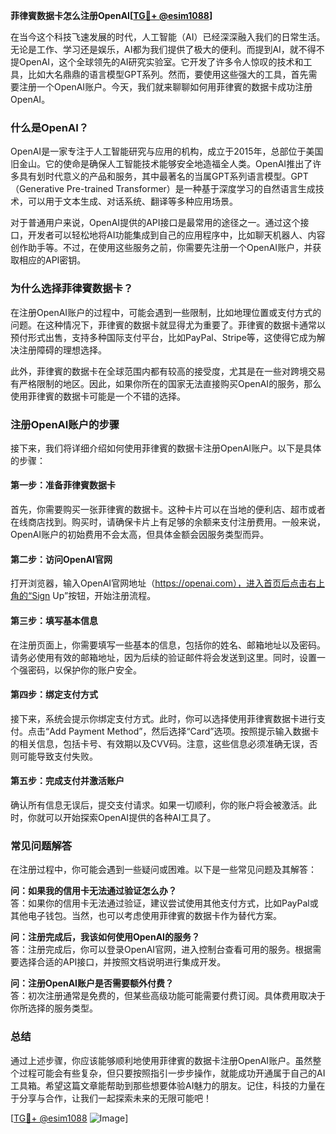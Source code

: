 **菲律賓数据卡怎么注册OpenAI[[TG💪+ @esim1088](https://t.me/s/esim1088)]**

在当今这个科技飞速发展的时代，人工智能（AI）已经深深融入我们的日常生活。无论是工作、学习还是娱乐，AI都为我们提供了极大的便利。而提到AI，就不得不提OpenAI，这个全球领先的AI研究实验室。它开发了许多令人惊叹的技术和工具，比如大名鼎鼎的语言模型GPT系列。然而，要使用这些强大的工具，首先需要注册一个OpenAI账户。今天，我们就来聊聊如何用菲律賓的数据卡成功注册OpenAI。

### 什么是OpenAI？

OpenAI是一家专注于人工智能研究与应用的机构，成立于2015年，总部位于美国旧金山。它的使命是确保人工智能技术能够安全地造福全人类。OpenAI推出了许多具有划时代意义的产品和服务，其中最著名的当属GPT系列语言模型。GPT（Generative Pre-trained Transformer）是一种基于深度学习的自然语言生成技术，可以用于文本生成、对话系统、翻译等多种应用场景。

对于普通用户来说，OpenAI提供的API接口是最常用的途径之一。通过这个接口，开发者可以轻松地将AI功能集成到自己的应用程序中，比如聊天机器人、内容创作助手等。不过，在使用这些服务之前，你需要先注册一个OpenAI账户，并获取相应的API密钥。

### 为什么选择菲律賓数据卡？

在注册OpenAI账户的过程中，可能会遇到一些限制，比如地理位置或支付方式的问题。在这种情况下，菲律賓的数据卡就显得尤为重要了。菲律賓的数据卡通常以预付形式出售，支持多种国际支付平台，比如PayPal、Stripe等，这使得它成为解决注册障碍的理想选择。

此外，菲律賓的数据卡在全球范围内都有较高的接受度，尤其是在一些对跨境交易有严格限制的地区。因此，如果你所在的国家无法直接购买OpenAI的服务，那么使用菲律賓的数据卡可能是一个不错的选择。

### 注册OpenAI账户的步骤

接下来，我们将详细介绍如何使用菲律賓的数据卡注册OpenAI账户。以下是具体的步骤：

#### 第一步：准备菲律賓数据卡

首先，你需要购买一张菲律賓的数据卡。这种卡片可以在当地的便利店、超市或者在线商店找到。购买时，请确保卡片上有足够的余额来支付注册费用。一般来说，OpenAI账户的初始费用不会太高，但具体金额会因服务类型而异。

#### 第二步：访问OpenAI官网

打开浏览器，输入OpenAI官网地址（https://openai.com），进入首页后点击右上角的“Sign Up”按钮，开始注册流程。

#### 第三步：填写基本信息

在注册页面上，你需要填写一些基本的信息，包括你的姓名、邮箱地址以及密码。请务必使用有效的邮箱地址，因为后续的验证邮件将会发送到这里。同时，设置一个强密码，以保护你的账户安全。

#### 第四步：绑定支付方式

接下来，系统会提示你绑定支付方式。此时，你可以选择使用菲律賓数据卡进行支付。点击“Add Payment Method”，然后选择“Card”选项。按照提示输入数据卡的相关信息，包括卡号、有效期以及CVV码。注意，这些信息必须准确无误，否则可能导致支付失败。

#### 第五步：完成支付并激活账户

确认所有信息无误后，提交支付请求。如果一切顺利，你的账户将会被激活。此时，你就可以开始探索OpenAI提供的各种AI工具了。

### 常见问题解答

在注册过程中，你可能会遇到一些疑问或困难。以下是一些常见问题及其解答：

**问：如果我的信用卡无法通过验证怎么办？**  
答：如果你的信用卡无法通过验证，建议尝试使用其他支付方式，比如PayPal或其他电子钱包。当然，也可以考虑使用菲律賓的数据卡作为替代方案。

**问：注册完成后，我该如何使用OpenAI的服务？**  
答：注册完成后，你可以登录OpenAI官网，进入控制台查看可用的服务。根据需要选择合适的API接口，并按照文档说明进行集成开发。

**问：注册OpenAI账户是否需要额外付费？**  
答：初次注册通常是免费的，但某些高级功能可能需要付费订阅。具体费用取决于你所选择的服务类型。

### 总结

通过上述步骤，你应该能够顺利地使用菲律賓的数据卡注册OpenAI账户。虽然整个过程可能会有些复杂，但只要按照指引一步步操作，就能成功开通属于自己的AI工具箱。希望这篇文章能帮助到那些想要体验AI魅力的朋友。记住，科技的力量在于分享与合作，让我们一起探索未来的无限可能吧！

[[TG💪+ @esim1088](https://t.me/s/esim1088) ![Image](https://i.postimg.cc/4NQfJmqS/Snipaste-2025-05-13-00-14-12.png)]